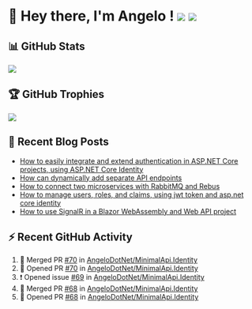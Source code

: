 # 👋 Hey there, I'm Angelo ! ![](https://img.shields.io/badge/Intel-Core_i5_12th-0071C5?style=for-the-badge&logo=intel&logoColor=white) <a href="https://www.buymeacoffee.com/angelodotnet" target="_blank"><img src="https://img.shields.io/badge/Buy%20Me%20A%20Coffee-FFDD00.svg?style=for-the-badge&logo=Buy-Me-A-Coffee&logoColor=black"></a>

## 📊 GitHub Stats
![](http://github-profile-summary-cards.vercel.app/api/cards/profile-details?username=angelodotnet&theme=default)
<!--
![](http://github-profile-summary-cards.vercel.app/api/cards/repos-per-language?username=angelodotnet&theme=default)
![](http://github-profile-summary-cards.vercel.app/api/cards/most-commit-language?username=angelodotnet&theme=default)
![](http://github-profile-summary-cards.vercel.app/api/cards/stats?username=angelodotnet&theme=default)
![](http://github-profile-summary-cards.vercel.app/api/cards/productive-time?username=angelodotnet&theme=default&utcOffset=2)

![](https://github-readme-stats.vercel.app/api?username=angelodotnet&theme=dracula&show_icons=true&hide_border=true&count_private=true)
![](https://github-readme-streak-stats.herokuapp.com/?user=angelodotnet&theme=dracula&hide_border=true)
-->

## 🏆 GitHub Trophies
<img src="https://github-profile-trophy.vercel.app/?username=AngeloDotNet&no-frame=false&no-bg=false&margin-w=4&row=1" />

## 📝 Recent Blog Posts  
<!-- BLOG-POST-LIST:START -->
- [How to easily integrate and extend authentication in ASP.NET Core projects, using ASP.NET Core Identity](https://dev.to/angelodotnet/how-to-easily-integrate-and-extend-authentication-in-aspnet-core-projects-using-aspnet-core-130p)
- [How can dynamically add separate API endpoints](https://dev.to/angelodotnet/how-can-dynamically-add-separate-api-endpoints-4h56)
- [How to connect two microservices with RabbitMQ and Rebus](https://dev.to/angelodotnet/how-to-connect-two-microservices-with-rabbitmq-and-rebus-278)
- [How to manage users, roles, and claims, using jwt token and asp.net core identity](https://dev.to/angelodotnet/how-to-manage-roles-permissions-and-more-using-jwt-token-and-aspnet-core-identity-11k0)
- [How to use SignalR in a Blazor WebAssembly and Web API project](https://dev.to/angelodotnet/how-to-use-signalr-in-a-blazor-webassembly-and-web-api-project-27cp)
<!-- BLOG-POST-LIST:END -->

## ⚡ Recent GitHub Activity
<!--START_SECTION:activity-->
1. 🎉 Merged PR [#70](https://github.com/AngeloDotNet/MinimalApi.Identity/pull/70) in [AngeloDotNet/MinimalApi.Identity](https://github.com/AngeloDotNet/MinimalApi.Identity)
2. 💪 Opened PR [#70](https://github.com/AngeloDotNet/MinimalApi.Identity/pull/70) in [AngeloDotNet/MinimalApi.Identity](https://github.com/AngeloDotNet/MinimalApi.Identity)
3. ❗ Opened issue [#69](https://github.com/AngeloDotNet/MinimalApi.Identity/issues/69) in [AngeloDotNet/MinimalApi.Identity](https://github.com/AngeloDotNet/MinimalApi.Identity)
4. 🎉 Merged PR [#68](https://github.com/AngeloDotNet/MinimalApi.Identity/pull/68) in [AngeloDotNet/MinimalApi.Identity](https://github.com/AngeloDotNet/MinimalApi.Identity)
5. 💪 Opened PR [#68](https://github.com/AngeloDotNet/MinimalApi.Identity/pull/68) in [AngeloDotNet/MinimalApi.Identity](https://github.com/AngeloDotNet/MinimalApi.Identity)
<!--END_SECTION:activity-->
